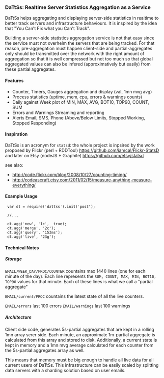 ### DaTtSs: Realtime Server Statistics Aggregation as a Service

DaTtSs helps aggregating and displaying server-side statistics in realtime to better track
servers and infrastructure behaviours. It is inspired by the idea that 
"You Can't Fix what you Can't Track".

Building a server-side statistics aggregation service is not that easy since the service 
must not overhelm the servers that are being tracked. For that reason, pre-aggregation must 
happen client-side and partial-aggregates only should be transmitted over the network with the
right amount of aggregation so that it is well compressed but not too much so that global
aggregated values can also be infered (approximatively but easily) from these partial aggregates.

#### Features

- Counter, Timers, Gauges aggregation and display (val, 1mn mvg avg)
- Process statistics (uptime, mem, cpu, errors & warnings counts)
- Daily against Week plot of MIN, MAX, AVG, BOT10, TOP90, COUNT, SUM
- Errors and Warnings Streaming and reporting
- Alerts Email, SMS, Phone (Above/Below Limits, Stopped Working, Stopped Responding) 

#### Inspiration

DaTtSs is an acronym for `statsd`: the whole project is inpsired by the work proposed by 
Flickr (perl + RDDTool) https://github.com/iamcal/Flickr-StatsD and later on Etsy (nodeJS + Graphite) 
https://github.com/etsy/statsd 

see also: 
- http://code.flickr.com/blog/2008/10/27/counting-timing/
- http://codeascraft.etsy.com/2011/02/15/measure-anything-measure-everything/

#### Example Usage

```
 var dt = require('dattss').init('post');

 //...

 dt.agg('new', '1c',  true);
 dt.agg('merge', '2c');
 dt.agg('query', '153ms');
 dt.agg('live', '23g');
```

#### Technical Notes

##### Storage

`EMAIL/WEEK_DAY/PROC/COUNTER` countains max 1440 lines (one for each minute of the day).
Each line represents the `SUM, COUNT, MAX, MIN, BOT10, TOP90` values for that minute. Each
of these lines is what we call a "partial aggregate"

`EMAIL/current/PROC` countains the latest state of all the live counters. 

`EMAIL/errors` last 100 errors
`EMAIL/warnings` last 100 warnings

##### Architecture

Client side code, generates 5s-partial aggregates that are kept in a rolling 1mn array serer side.
Each minute, an approximate 1m-partial aggregate is calculated from this array and stored to disk.
Additionally, a current state is kept in memory and a 1mn mvg average calculated for each counter
from the 5s-partial aggregates array as well.

This means that memory must be big enough to handle all live data for all current
users of DaTtSs. This infrastructure can be easily scaled by splitting data servers with a
sharding solution based on user emails. 

